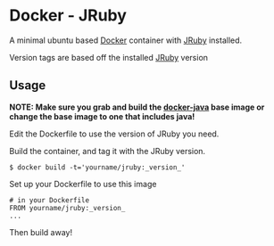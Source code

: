 # Docker - JRuby

A minimal ubuntu based [Docker](docker.io) container with [JRuby](jruby.org) installed.

Version tags are based off the installed [JRuby](jruby.org) version

## Usage

**NOTE: Make sure you grab and build the [docker-java](https://github.com/timelinelabs/docker-java) base image or change the base image to one that includes java!**

Edit the Dockerfile to use the version of JRuby you need. 

Build the container, and tag it with the JRuby version.

```
$ docker build -t='yourname/jruby:_version_'
```

Set up your Dockerfile to use this image

```
# in your Dockerfile
FROM yourname/jruby:_version_
...
```

Then build away!